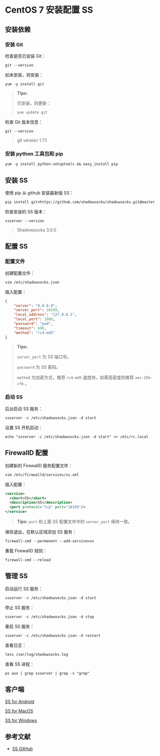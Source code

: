 # CentOS 7 安装配置 SS

## 安装依赖

### 安装 Git

检查是否已安装 Git：

```shell
git --version
```

如未安装，则安装：

```shell
yum -y install git
```

> **Tips:**
>
> 已安装，则更新：
>
> ```shell
> yum update git
> ```

检查 Git 版本信息：

```shell
git --version
```

>   git version 1.7.1

### 安装 python 工具包和 pip

```shell
yum -y install python-setuptools && easy_install pip
```

## 安装 SS

使用 pip 从 github 安装最新版 SS：

```shell
pip install git+https://github.com/shadowsocks/shadowsocks.git@master
```

检查安装的 SS 版本：

```shell
ssserver --version
```

>   Shadowsocks 3.0.0

## 配置 SS

### 配置文件

创建配置文件：

```shell
vim /etc/shadowsocks.json
```

插入配置：

```json
{
    "server": "0.0.0.0",
    "server_port": 10199,
    "local_address": "127.0.0.1",
    "local_port": 1080,
    "password": "pwd",
    "timeout": 600,
    "method": "rc4-md5"
}
```

> **Tips:**
>
> `server_port` 为 SS 端口号。
>
> `password` 为 SS 密码。
>
> `method`  为加密方式，推荐 `rc4-md5` 速度快，如需高密度则推荐 `aes-256-cfb` 。

### 启动 SS

后台启动 SS 服务：

```shell
ssserver -c /etc/shadowsocks.json -d start
```

设置 SS 开机启动：

```shell
echo "ssserver -c /etc/shadowsocks.json -d start" >> /etc/rc.local
```

## FirewallD 配置

创建新的 FirewallD 服务配置文件：

```shell
vim /etc/firewalld/services/ss.xml
```

插入配置：

```xml
<service>
  <short>SS</short>
  <description>SS</description>
  <port protocol="tcp" port="10199"/>
</service>
```

> **Tips:**  `port` 和上面 SS 配置文件中的 `server_port` 保持一致。

保存退出，在默认区域添加 SS 服务：

```shell
firewall-cmd --permanent --add-service=ss
```

重载 FirewallD 规则：

```shell
firewall-cmd --reload
```

## 管理 SS

启动运行 SS 服务：

```shell
ssserver -c /etc/shadowsocks.json -d start
```

停止 SS 服务：

```shell
ssserver -c /etc/shadowsocks.json -d stop
```

重启 SS 服务：

```shell
ssserver -c /etc/shadowsocks.json -d restart
```

查看日志：

```shell
less /var/log/shadowsocks.log
```

查看 SS 进程：

```shell
ps aux | grep ssserver | grep -v "grep"
```

## 客户端

[SS for Android](https://github.com/shadowsocks/shadowsocks-android)

[SS for MacOS](https://github.com/shadowsocks/ShadowsocksX-NG)

[SS for Windows](https://github.com/shadowsocks/shadowsocks-windows)

## 参考文献

* [SS GitHub](https://github.com/shadowsocks/shadowsocks/tree/master)